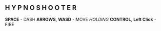 ## H Y P N O S H O O T E R

**SPACE** - DASH
**ARROWS**, **WASD** - MOVE
*HOLDING* **CONTROL**, **Left Click** - FIRE

